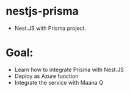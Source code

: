 # nestjs-prisma

- Nest.JS with Prisma project. 

# Goal:
- Learn how to integrate Prisma with Nest.JS
- Deploy as Azure function
- Integrate the service with Maana Q

